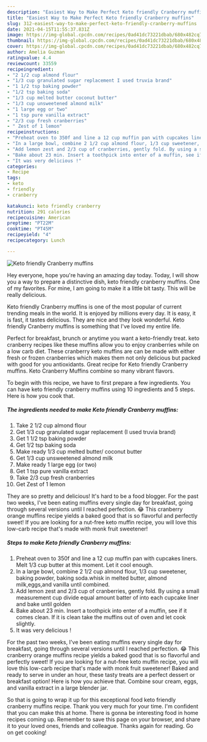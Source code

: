 ```yaml
---
description: "Easiest Way to Make Perfect Keto friendly Cranberry muffins"
title: "Easiest Way to Make Perfect Keto friendly Cranberry muffins"
slug: 312-easiest-way-to-make-perfect-keto-friendly-cranberry-muffins
date: 2021-04-15T11:55:37.831Z
image: https://img-global.cpcdn.com/recipes/0ad41dc73221dbab/680x482cq70/keto-friendly-cranberry-muffins-recipe-main-photo.jpg
thumbnail: https://img-global.cpcdn.com/recipes/0ad41dc73221dbab/680x482cq70/keto-friendly-cranberry-muffins-recipe-main-photo.jpg
cover: https://img-global.cpcdn.com/recipes/0ad41dc73221dbab/680x482cq70/keto-friendly-cranberry-muffins-recipe-main-photo.jpg
author: Amelia Guzman
ratingvalue: 4.4
reviewcount: 33559
recipeingredient:
- "2 1/2 cup almond flour"
- "1/3 cup granulated sugar replacement I used truvia brand"
- "1 1/2 tsp baking powder"
- "1/2 tsp baking soda"
- "1/3 cup melted butter coconut butter"
- "1/3 cup unsweetened almond milk"
- "1 large egg or two"
- "1 tsp pure vanilla extract"
- "2/3 cup fresh cranberries"
- " Zest of 1 lemon"
recipeinstructions:
- "Preheat oven to 350f and line a 12 cup muffin pan with cupcakes liners. Melt 1/3 cup butter at this moment. Let it cool enough."
- "In a large bowl, combine 2 1/2 cup almond flour, 1/3 cup sweetener, baking powder, baking soda.whisk in melted butter, almond milk,eggs,and vanilla until combined."
- "Add lemon zest and 2/3 cup of cranberries, gently fold. By using a small measurement cup divide equal amount batter of into each cupcake liner and bake until golden"
- "Bake about 23 min. Insert a toothpick into enter of a muffin, see if it comes clean. If it is clean take the muffins out of oven and let cook slightly."
- "It was very delicious !"
categories:
- Recipe
tags:
- keto
- friendly
- cranberry

katakunci: keto friendly cranberry 
nutrition: 291 calories
recipecuisine: American
preptime: "PT22M"
cooktime: "PT45M"
recipeyield: "4"
recipecategory: Lunch

---
```



![Keto friendly Cranberry muffins](https://img-global.cpcdn.com/recipes/0ad41dc73221dbab/680x482cq70/keto-friendly-cranberry-muffins-recipe-main-photo.jpg)

Hey everyone, hope you're having an amazing day today. Today, I will show you a way to prepare a distinctive dish, keto friendly cranberry muffins. One of my favorites. For mine, I am going to make it a little bit tasty. This will be really delicious.

Keto friendly Cranberry muffins is one of the most popular of current trending meals in the world. It is enjoyed by millions every day. It is easy, it is fast, it tastes delicious. They are nice and they look wonderful. Keto friendly Cranberry muffins is something that I've loved my entire life.

Perfect for breakfast, brunch or anytime you want a keto-friendly treat. keto cranberry recipes like these muffins allow you to enjoy cranberries while on a low carb diet. These cranberry keto muffins are can be made with either fresh or frozen cranberries which makes them not only delicious but packed with good for you antioxidants. Great recipe for Keto friendly Cranberry muffins. Keto Cranberry Muffins combine so many vibrant flavors.


To begin with this recipe, we have to first prepare a few ingredients. You can have keto friendly cranberry muffins using 10 ingredients and 5 steps. Here is how you cook that.

<!--inarticleads1-->

##### The ingredients needed to make Keto friendly Cranberry muffins:

1. Take 2 1/2 cup almond flour
1. Get 1/3 cup granulated sugar replacement (I used truvia brand)
1. Get 1 1/2 tsp baking powder
1. Get 1/2 tsp baking soda
1. Make ready 1/3 cup melted butter/ coconut butter
1. Get 1/3 cup unsweetened almond milk
1. Make ready 1 large egg (or two)
1. Get 1 tsp pure vanilla extract
1. Take 2/3 cup fresh cranberries
1. Get  Zest of 1 lemon


They are so pretty and delicious! It&#39;s hard to be a food blogger. For the past two weeks, I&#39;ve been eating muffins every single day for breakfast, going through several versions until I reached perfection. 😂 This cranberry orange muffins recipe yields a baked good that is so flavorful and perfectly sweet! If you are looking for a nut-free keto muffin recipe, you will love this low-carb recipe that&#39;s made with monk fruit sweetener! 

<!--inarticleads2-->

##### Steps to make Keto friendly Cranberry muffins:

1. Preheat oven to 350f and line a 12 cup muffin pan with cupcakes liners. Melt 1/3 cup butter at this moment. Let it cool enough.
1. In a large bowl, combine 2 1/2 cup almond flour, 1/3 cup sweetener, baking powder, baking soda.whisk in melted butter, almond milk,eggs,and vanilla until combined.
1. Add lemon zest and 2/3 cup of cranberries, gently fold. By using a small measurement cup divide equal amount batter of into each cupcake liner and bake until golden
1. Bake about 23 min. Insert a toothpick into enter of a muffin, see if it comes clean. If it is clean take the muffins out of oven and let cook slightly.
1. It was very delicious !


For the past two weeks, I&#39;ve been eating muffins every single day for breakfast, going through several versions until I reached perfection. 😂 This cranberry orange muffins recipe yields a baked good that is so flavorful and perfectly sweet! If you are looking for a nut-free keto muffin recipe, you will love this low-carb recipe that&#39;s made with monk fruit sweetener! Baked and ready to serve in under an hour, these tasty treats are a perfect dessert or breakfast option! Here is how you achieve that. Combine sour cream, eggs, and vanilla extract in a large blender jar. 

So that is going to wrap it up for this exceptional food keto friendly cranberry muffins recipe. Thank you very much for your time. I'm confident that you can make this at home. There is gonna be interesting food in home recipes coming up. Remember to save this page on your browser, and share it to your loved ones, friends and colleague. Thanks again for reading. Go on get cooking!
